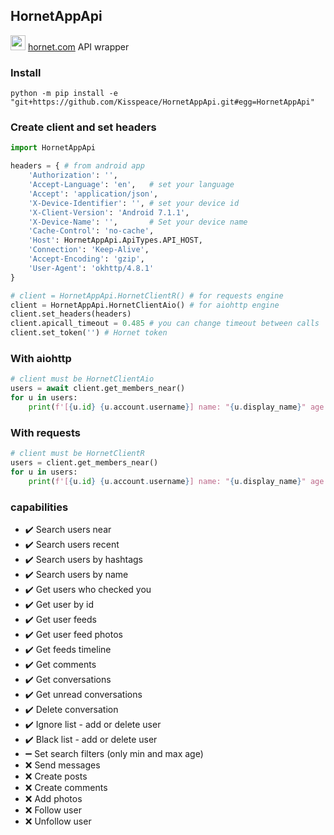 ## HornetAppApi
<img src="https://hornet.com/assets/images/favicon.ico" height="24"> [hornet.com](https://hornet.com) API wrapper

### Install
```shell
python -m pip install -e "git+https://github.com/Kisspeace/HornetAppApi.git#egg=HornetAppApi" 
```
### Create client and set headers
```python
import HornetAppApi

headers = { # from android app
    'Authorization': '',
    'Accept-Language': 'en',   # set your language
    'Accept': 'application/json',
    'X-Device-Identifier': '', # set your device id
    'X-Client-Version': 'Android 7.1.1',
    'X-Device-Name': '',       # Set your device name
    'Cache-Control': 'no-cache',
    'Host': HornetAppApi.ApiTypes.API_HOST,
    'Connection': 'Keep-Alive',
    'Accept-Encoding': 'gzip',
    'User-Agent': 'okhttp/4.8.1'
}

# client = HornetAppApi.HornetClientR() # for requests engine
client = HornetAppApi.HornetClientAio() # for aiohttp engine
client.set_headers(headers)
client.apicall_timeout = 0.485 # you can change timeout between calls
client.set_token('') # Hornet token
```
### With aiohttp
```python
# client must be HornetClientAio
users = await client.get_members_near()
for u in users:
    print(f'[{u.id} {u.account.username}] name: "{u.display_name}" age: {u.age}')
```

### With requests
```python
# client must be HornetClientR
users = client.get_members_near()
for u in users:
    print(f'[{u.id} {u.account.username}] name: "{u.display_name}" age: {u.age}')
```

### capabilities
* ✔️ Search users near
* ✔️ Search users recent
* ✔️ Search users by hashtags
* ✔️ Search users by name
* ✔️ Get users who checked you
* ✔️ Get user by id
* ✔️ Get user feeds
* ✔️ Get user feed photos
* ✔️ Get feeds timeline
* ✔️ Get comments
* ✔️ Get conversations
* ✔️ Get unread conversations
* ✔️ Delete conversation
* ✔️ Ignore list - add or delete user
* ✔️ Black list - add or delete user
* ➖ Set search filters (only min and max age)
* ❌ Send messages
* ❌ Create posts
* ❌ Create comments
* ❌ Add photos
* ❌ Follow user
* ❌ Unfollow user

